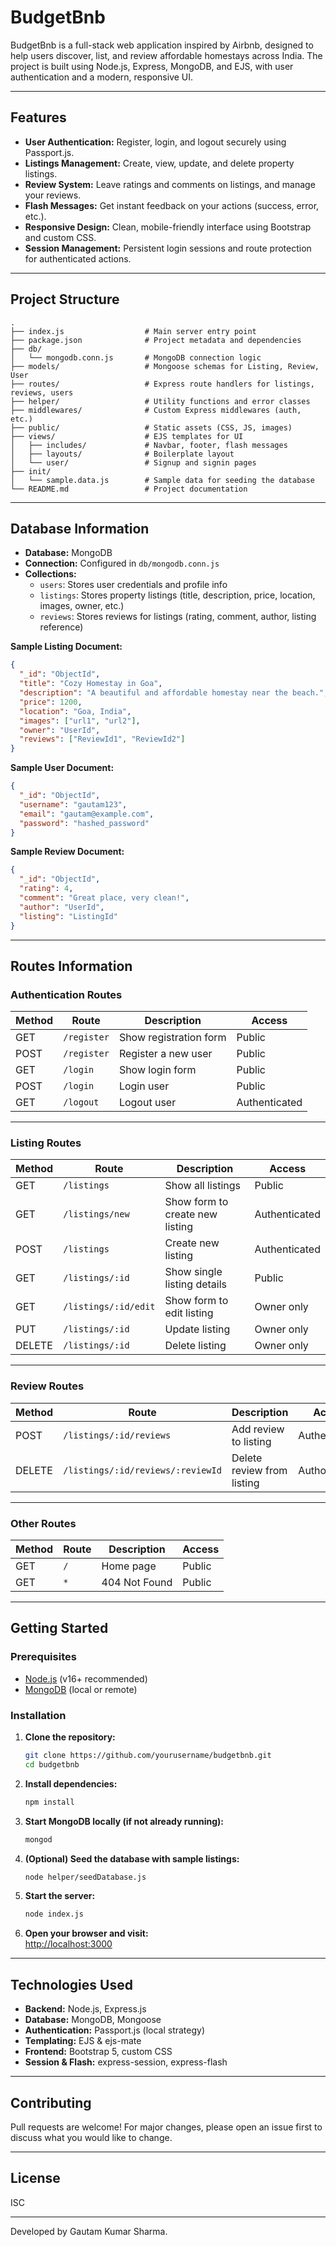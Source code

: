 # BudgetBnb

BudgetBnb is a full-stack web application inspired by Airbnb, designed to help users discover, list, and review affordable homestays across India. The project is built using Node.js, Express, MongoDB, and EJS, with user authentication and a modern, responsive UI.

---

## Features

- **User Authentication:** Register, login, and logout securely using Passport.js.
- **Listings Management:** Create, view, update, and delete property listings.
- **Review System:** Leave ratings and comments on listings, and manage your reviews.
- **Flash Messages:** Get instant feedback on your actions (success, error, etc.).
- **Responsive Design:** Clean, mobile-friendly interface using Bootstrap and custom CSS.
- **Session Management:** Persistent login sessions and route protection for authenticated actions.

---

## Project Structure

```
.
├── index.js                  # Main server entry point
├── package.json              # Project metadata and dependencies
├── db/
│   └── mongodb.conn.js       # MongoDB connection logic
├── models/                   # Mongoose schemas for Listing, Review, User
├── routes/                   # Express route handlers for listings, reviews, users
├── helper/                   # Utility functions and error classes
├── middlewares/              # Custom Express middlewares (auth, etc.)
├── public/                   # Static assets (CSS, JS, images)
├── views/                    # EJS templates for UI
│   ├── includes/             # Navbar, footer, flash messages
│   ├── layouts/              # Boilerplate layout
│   └── user/                 # Signup and signin pages
├── init/
│   └── sample.data.js        # Sample data for seeding the database
└── README.md                 # Project documentation
```

---

## Database Information

- **Database:** MongoDB
- **Connection:** Configured in `db/mongodb.conn.js`
- **Collections:**
  - `users`: Stores user credentials and profile info
  - `listings`: Stores property listings (title, description, price, location, images, owner, etc.)
  - `reviews`: Stores reviews for listings (rating, comment, author, listing reference)

**Sample Listing Document:**
```json
{
  "_id": "ObjectId",
  "title": "Cozy Homestay in Goa",
  "description": "A beautiful and affordable homestay near the beach.",
  "price": 1200,
  "location": "Goa, India",
  "images": ["url1", "url2"],
  "owner": "UserId",
  "reviews": ["ReviewId1", "ReviewId2"]
}
```

**Sample User Document:**
```json
{
  "_id": "ObjectId",
  "username": "gautam123",
  "email": "gautam@example.com",
  "password": "hashed_password"
}
```

**Sample Review Document:**
```json
{
  "_id": "ObjectId",
  "rating": 4,
  "comment": "Great place, very clean!",
  "author": "UserId",
  "listing": "ListingId"
}
```

---

## Routes Information

### Authentication Routes

| Method | Route           | Description                | Access      |
|--------|-----------------|----------------------------|-------------|
| GET    | `/register`     | Show registration form     | Public      |
| POST   | `/register`     | Register a new user        | Public      |
| GET    | `/login`        | Show login form            | Public      |
| POST   | `/login`        | Login user                 | Public      |
| GET    | `/logout`       | Logout user                | Authenticated |

---

### Listing Routes

| Method | Route                | Description                        | Access      |
|--------|----------------------|------------------------------------|-------------|
| GET    | `/listings`          | Show all listings                  | Public      |
| GET    | `/listings/new`      | Show form to create new listing    | Authenticated |
| POST   | `/listings`          | Create new listing                 | Authenticated |
| GET    | `/listings/:id`      | Show single listing details        | Public      |
| GET    | `/listings/:id/edit` | Show form to edit listing          | Owner only  |
| PUT    | `/listings/:id`      | Update listing                     | Owner only  |
| DELETE | `/listings/:id`      | Delete listing                     | Owner only  |

---

### Review Routes

| Method | Route                              | Description                        | Access      |
|--------|------------------------------------|------------------------------------|-------------|
| POST   | `/listings/:id/reviews`            | Add review to listing              | Authenticated |
| DELETE | `/listings/:id/reviews/:reviewId`  | Delete review from listing         | Author only |

---

### Other Routes

| Method | Route           | Description                | Access      |
|--------|-----------------|----------------------------|-------------|
| GET    | `/`             | Home page                  | Public      |
| GET    | `*`             | 404 Not Found              | Public      |

---

## Getting Started

### Prerequisites

- [Node.js](https://nodejs.org/) (v16+ recommended)
- [MongoDB](https://www.mongodb.com/) (local or remote)

### Installation

1. **Clone the repository:**
    ```sh
    git clone https://github.com/yourusername/budgetbnb.git
    cd budgetbnb
    ```

2. **Install dependencies:**
    ```sh
    npm install
    ```

3. **Start MongoDB locally (if not already running):**
    ```sh
    mongod
    ```

4. **(Optional) Seed the database with sample listings:**
    ```sh
    node helper/seedDatabase.js
    ```

5. **Start the server:**
    ```sh
    node index.js
    ```

6. **Open your browser and visit:**  
    [http://localhost:3000](http://localhost:3000)

---

## Technologies Used

- **Backend:** Node.js, Express.js
- **Database:** MongoDB, Mongoose
- **Authentication:** Passport.js (local strategy)
- **Templating:** EJS & ejs-mate
- **Frontend:** Bootstrap 5, custom CSS
- **Session & Flash:** express-session, express-flash

---

## Contributing

Pull requests are welcome! For major changes, please open an issue first to discuss what you would like to change.

---

## License

ISC

---

Developed by Gautam Kumar Sharma.